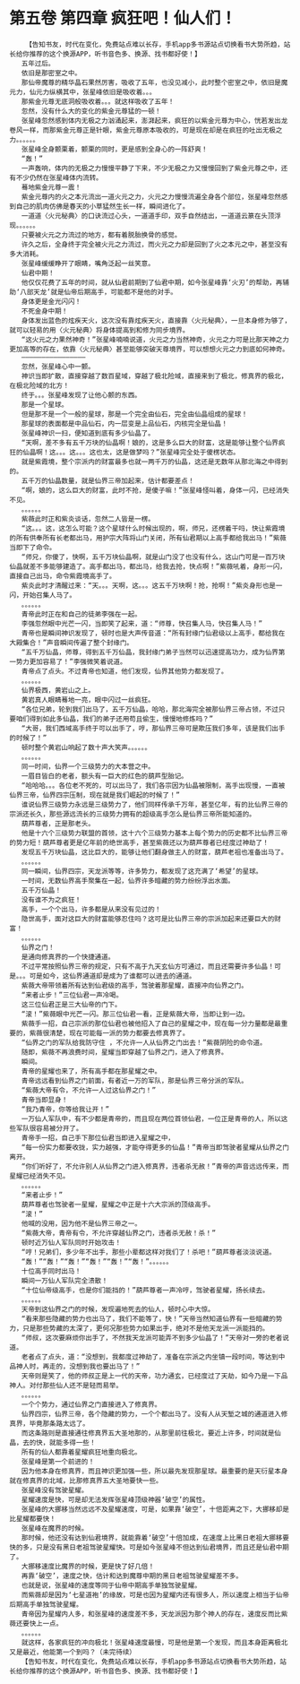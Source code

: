 # 第五卷 第四章 疯狂吧！仙人们！
        【告知书友，时代在变化，免费站点难以长存，手机app多书源站点切换看书大势所趋，站长给你推荐的这个换源APP，听书音色多、换源、找书都好使！】
       五年过后。
       依旧是那密室之中。
       那仙帝魔尊的精华晶石果然厉害，吸收了五年，也没见减小，此时整个密室之中，依旧是魔元力，仙元力纵横其中，张星峰依旧是吸收着。。。
       那紫金元尊无底洞般吸收着。。。就这样吸收了五年！
       忽然，没有什么大的变化的紫金元尊猛的一顿！
       张星峰忽然感到体内无极之力汹涌起来，澎湃起来，疯狂的以紫金元尊为中心，恍若发出龙卷风一样，而那紫金元尊正是针眼，紫金元尊原本吸收的，可是现在却是在疯狂的吐出无极之力。。。。。。
       张星峰全身颤栗着，颤栗的同时，更是感到全身心的一阵舒爽！
       “轰！”
       一声轰响，体内的无极之力慢慢平静了下来，不少无极之力又慢慢回到了紫金元尊之中，还有不少仍然在张星峰体内流转。
       蓦地紫金元尊一震！
       紫金元尊内的火之本元流出一道火元之力，火元之力慢慢流遍全身各个部位，张星峰忽然感到自己的肌肉仿佛是春天的小草猛然生长一样，瞬间进化了。
       一道道〈火元秘典〉的口诀流过心头，一道道手印，双手自然结出，一道道云篆在头顶浮现。。。。。。
       只要被火元之力流过的地方，都有着脱胎换骨的感觉。
       许久之后，全身终于完全被火元之力流过，而火元之力却是回到了火之本元之中，甚至没有多大消耗。
       张星峰缓缓睁开了眼睛，嘴角泛起一丝笑意。
       仙君中期！
       他仅仅花费了五年的时间，就从仙君前期到了仙君中期，如今张星峰靠‘火刃’的帮助，再辅助‘八部天龙’就是仙帝后期高手，可能都不是他的对手。
       身体更是金光闪闪！
       不死金身中期！
       身体发出蓝色的炫疾天火，这次没有靠炫疾天火，直接靠〈火元秘典〉，一旦本身修为够了，就可以轻易的用〈火元秘典〉将身体提高到和修为同步境界。
       “这火元之力果然神奇！”张星峰喃喃说道，火元之力当然神奇，火元之力可是比那天神之力更加高等的存在，依靠〈火元秘典〉甚至能够突破天尊境界，可以想想火元之力到底如何神奇。
       ————————————————
       忽然，张星峰心中一颤。
       神识当即扩散，直接穿越了数百星域，穿越了极北险域，直接来到了极北，修真界的极北，在极北险域的北方！
       终于。。。张星峰发现了让他心颤的东西。
       那是一个星球。
       但是那不是一个一般的星球，那是一个完全由仙石，完全由仙晶组成的星球！
       那星球的表面都是中品仙石，内一层变是上品仙石，内核完全是仙晶！
       张星峰神识一扫，便知道到底有多少仙晶了。
       “天啊，差不多有五千万块的仙晶啊！娘的，这是多么巨大的财富，这是能够让整个仙界疯狂的仙晶啊！这。。。这。。。这也太，这是做梦吗？”张星峰完全处于傻楞状态。
       就是紫霞境，整个宗派内的财富最多也就一两千万的仙晶，这还是无数年从那北海之中得到的。
       五千万的仙晶数量，就是仙界三帝加起来，估计都要差点！
       “啊，娘的，这么巨大的财富，此时不抢，是傻子嘛！”张星峰怪叫着，身体一闪，已经消失不见。
       。。。。。。
       紫薇此时正和紫炎谈话，忽然二人皆是一楞。
       “这。。。这，这怎么可能？这个星球什么时候出现的，啊，师兄，还楞着干吗，快让紫霞境的所有供奉所有长老都出马，用护宗大阵将山门关闭，所有仙君期以上高手都给我出马！”紫薇当即下了命令。
       “师兄，你傻了，快啊，五千万块仙晶啊，就是山门没了也没有什么，这山门可是一百万块仙晶就差不多能够建造了。高手都出马，都出马，给我去抢，快点啊！”紫薇吼着，身形一闪，直接自己出马，命令紫霞境高手了。
       紫炎此时才清醒过来：“天。。。天啊，这。。。这五千万块啊！抢，抢啊！”紫炎身形也是一闪，开始召集人马了。
       。。。。。。
       青帝此时正在和自己的徒弟李强在一起。
       李强忽然眼中光芒一闪，当即笑了起来，道：“师尊，快召集人马，快召集人马！”
       青帝也是瞬间神识发现了，顿时也是大声传音道：“所有封缘门仙君级以上高手，都给我在大殿集合！”声音瞬间传遍了整个封缘门。
       “五千万仙晶，师尊，得到五千万仙晶，我封缘门弟子当然可以迅速提高功力，成为仙界第一势力更加容易了！”李强微笑着说道。
       青帝点了点头。不过青帝也知道，他们发现，仙界其他势力都发现了。
       。。。。。。
       仙界极西，黄岩山之上。
       黄岩真人眼睛蓦地一亮，眼中闪过一丝疯狂。
       “各位兄弟，轮到我们出马了，五千万仙晶，哈哈，那北海完全被那仙界三帝占领，不过只要咱们得到如此多仙晶，我们的弟子还用苟且偷生，慢慢地修炼吗？”
       “大哥，我们西域高手终于可以出手了，哼，那仙界三帝可是欺压我们多年，该是我们出手的时候了！”
       顿时整个黄岩山响起了数十声大笑声。。。。。。
       。。。。。。
       同一时间，仙界一个三级势力的大本营之中。
       一眉目皆白的老者，额头有一巨大的红色的葫芦型胎记。
       “哈哈哈。。。各位老不死的，可以出马了，我们各宗因为仙晶被限制，高手出现慢，一直被仙界三帝，仙界四宗压制，现在就是我们崛起的时候了！”
       谁说仙界三级势力永远是三级势力了，他们同样传承千万年，甚至亿年，有的比仙界三帝的宗派还长久，那些源远流长的三级势力拥有的超级高手怎么是仙界三帝所能知道的。
       葫芦尊者，正是那老头。
       他是十六个三级势力联盟的首领，这十六个三级势力基本上每个势力的历史都不比仙界三帝的势力短！葫芦尊者更是亿年前的绝世高手，甚至紫薇还以为葫芦尊者已经度过神劫了！
       发现五千万块仙晶，这比巨大的，能够让他们翻身做主人的财富，葫芦老祖也准备出马了。
       。。。。。。
       同一瞬间，仙界四宗，天龙派等等，许多势力，都发现了这充满了‘希望’的星球。
       一时间，无数仙界高手聚集在一起，仙界许多暗藏的势力纷纷浮出水面。
       五千万仙晶！
       没有谁不为之疯狂！
       高手，一个个出马，许多都是从来没有见过的！
       隐世高手，面对这巨大的财富能够忍住吗？这可是比仙界三帝的宗派加起来还要巨大的财富！
       。。。。。。
       仙界之门！
       是通向修真界的一个快捷通道。
       不过平常按照仙界三帝的规定，只有不高于九天玄仙方可通过，而且还需要许多仙晶！可是。。。可是如今，这仙界通道却是成为了谁都可以进去的通道。
       紫薇大帝带领着所有达到仙君级的高手，驾驶着那星耀，直接冲向仙界之门。
       “来者止步！”三位仙君一声冷喝。
       这三位仙君正是三大仙帝的门下。
       “滚！”紫薇眼中光芒一闪。那三位仙君一看，正是紫薇大帝，当即让到一边。
       紫薇手一招，自己宗派的那位仙君也被他招入了自己的星耀之中，现在每一分力量都是最重要的，紫薇很清楚，现在可能每一派的势力都要去修真界了。
       “仙界之门的军队给我防守住 ，不允许一人从仙界之门出去！”紫薇阴险的命令道。
       随即，紫薇不再浪费时间，星耀当即穿越了仙界之门，进入了修真界。
       瞬间。
       青帝的星耀也来了，所有高手都在那星耀之中。
       青帝远远看到仙界之门前面，有者近一万的军队，那是仙界三帝分派的军队。
       “紫薇大帝有令，不允许一人过这仙界之门！”
       青帝当即显身！
       “我乃青帝，你等给我让开！”
       一万仙人军队中，有不少都是青帝的，而且现在两位首领仙君，一位正是青帝的人，所以这些军队很容易被分开了。
       青帝手一招，自己手下那位仙君当即进入星耀之中，
       “每一份实力都要收拢，实力越强，才能夺得更多的仙晶！”青帝当即驾驶者星耀从仙界之门离开。
       “你们听好了，不允许别人从仙界之门进入修真界，违者杀无赦！”青帝的声音远远传来，而星耀已经消失不见。
       。。。。。。
       “来者止步！”
       葫芦尊者也驾驶者一星耀，星耀之中正是十六大宗派的顶级高手。
       “滚！”
       他喊的没用，因为他不是仙界三帝之一。
       “紫薇大帝，青帝有令，不允许穿越仙界之门，违者杀无赦！杀！”
       顿时近万仙人军队同时开始攻击！
       “哼！兄弟们，多少年不出手，那些小辈都这样对我们了！杀吧！”葫芦尊者淡淡说道。
       “轰！”“轰！”“轰！”“轰！”“轰！”“轰！”。。。。。。
       十位高手同时出马！
       瞬间一万仙人军队完全溃散！
       “十位仙帝级高手，也是你们能挡的！”葫芦尊者一声冷哼，驾驶者星耀，扬长续去。
       。。。。。。
       天帝到这仙界之门的时候，发现遍地死去的仙人，顿时心中大惊。
       “看来那些隐藏的势力也出马了，我们不能等了，快！”天帝当然知道仙界有一些暗藏的势力，只是那些势藏的太深了，更何况那些势力如果出手，绝对不是他天龙派一派能挡的。
       “师叔，这次要麻烦你出手了，不然我天龙派可能弄不到多少仙晶了！”天帝对一旁的老者说道。
       老者点了点头，道：“没想到，我都度过神劫了，准备在宗派之内坐镇一段时间，等达到中品神人时，再走的，没想到我也要出马了！”
       天帝则是笑了，他的师叔正是上一代的天帝，功力通玄，已经度过了天劫，如今乃是一下品神人。对付那些仙人还不是轻而易举。
       。。。。。。
       一个个势力，通过仙界之门直接进入了修真界。
       仙界四宗，仙界三帝，各个隐藏的势力，一个个都出马了。没有人从天堑之城的通道进入修真界，毕竟那条路太远了。
       而这条路则是直接通往修真界五大圣地那的，从那里前往极北，要近上许多，时间就是仙晶，去的快，就能多得一些！
       所有的仙人都靠着星耀疯狂地重向极北。
       张星峰是第一个前进的！
       因为他本身在修真界，而且神识更加强一些，所以最先发现那星球。最重要的是天衍星本身就在修真界的北域，比那修真界五大圣地要快一些。
       张星峰没有驾驶星耀。
       星耀速度是快，可是却无法发挥张星峰顶级神器‘破空’的属性。
       张星峰的大挪移当然远远不及星耀速度，可是，如果靠‘破空’，十倍距离之下，大挪移却是比星耀都要快！
       张星峰在魔界的时候。
       那时候，他还没有达到仙君境界，就能靠着‘破空’十倍加成，在速度上比黑日老祖大挪移要快的多，只是没有黑日老祖驾驶星耀快。可是如今张星峰不但达到仙君境界，而且还是仙君中期了。
       大挪移速度比魔界的时候，更是快了好几倍！
       再靠‘破空’，速度之快，估计和达到魔尊中期的黑日老祖驾驶星耀差不多。
       也就是说，张星峰的速度等同于仙帝中期高手单独驾驶星耀。
       而紫薇却是因为‘七星道袍’的缘故，可是也因为星耀内还有很多人，所以速度上相当于仙帝后期高手单独驾驶星耀。
       青帝因为星耀内人多，和张星峰的速度差不多，天龙派因为那个神人的存在，速度反而比紫薇还要快上一点。
       。。。。。。
       就这样，各家疯狂的冲向极北！张星峰速度最慢，可是他是第一个发现，而且本身距离极北又是最近，他能第一个到吗？（未完待续）
       【告知书友，时代在变化，免费站点难以长存，手机app多书源站点切换看书大势所趋，站长给你推荐的这个换源APP，听书音色多、换源、找书都好使！】
